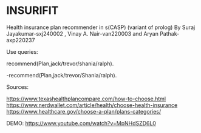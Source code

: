 # INSURIFIT
Health insurance plan recommender in s(CASP) (variant of prolog)
By Suraj Jayakumar-sxj240002
, Vinay A. Nair-van220003
 and Aryan Pathak-axp220237
 
Use queries:

recommend(Plan,jack/trevor/shania/ralph).

-recommend(Plan,jack/trevor/Shania/ralph).

Sources:


https://www.texashealthplancompare.com/how-to-choose.html
https://www.nerdwallet.com/article/health/choose-health-insurance
https://www.healthcare.gov/choose-a-plan/plans-categories/

DEMO:
https://www.youtube.com/watch?v=MpNHdSZD6L0
